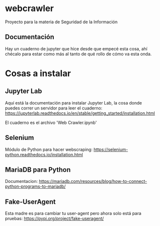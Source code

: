 # webcrawler
Proyecto para la materia de Seguridad de la Información

## Documentación
Hay un cuaderno de jupyter que hice desde que empecé esta cosa, ahí chécalo para estar como más al tanto de qué rollo de cómo va esta onda.

# Cosas a instalar
## Jupyter Lab
Aquí está la documentación para instalar Jupyter Lab, la cosa donde puedes correr un servidor para leer el cuaderno: https://jupyterlab.readthedocs.io/en/stable/getting_started/installation.html

El cuaderno es el archivo 'Web Crawler.ipynb'

## Selenium
Módulo de Python para hacer webscraping: https://selenium-python.readthedocs.io/installation.html

## MariaDB para Python
Documentacion: https://mariadb.com/resources/blog/how-to-connect-python-programs-to-mariadb/

## Fake-UserAgent
Esta madre es para cambiar tu user-agent pero ahora solo está para pruebas: https://pypi.org/project/fake-useragent/
